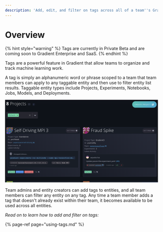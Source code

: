 ```yaml
---
description: 'Add, edit, and filter on tags across all of a team''s Gradient entities'
---
```


# Overview

{% hint style="warning" %}
Tags are currently in Private Beta and are coming soon to Gradient Enterprise and SaaS.
{% endhint %}

Tags are a powerful feature in Gradient that allow teams to organize and track machine learning work.

A tag is simply an alphanumeric word or phrase scoped to a team that team members can apply to any taggable entity and then use to filter entity list results. Taggable entity types include Projects, Experiments, Notebooks, Jobs, Models, and Deployments.

![Projects list filtered on &apos;PyTorch&apos; tag shows 8 projects with that tag](../.gitbook/assets/screen-shot-2020-02-10-at-7.25.47-pm.png)

Team admins and entity creators can add tags to entities, and all team members can filter any entity on any tag. Any time a team member adds a tag that doesn't already exist within their team, it becomes available to be used across all entities.



_Read on to learn how to add and filter on tags:_

{% page-ref page="using-tags.md" %}

